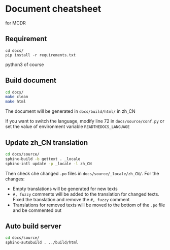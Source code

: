 # Document cheatsheet

for MCDR

## Requirement

```
cd docs/
pip install -r requirements.txt
```

python3 of course

## Build document

```bash
cd docs/
make clean
make html
```

The document will be generated in `docs/build/html/` in zh_CN

If you want to switch the language, modify line 72 in `docs/source/conf.py` or set the value of environment variable `READTHEDOCS_LANGUAGE`

## Update zh_CN translation

```bash
cd docs/source/
sphinx-build -b gettext . _locale
sphinx-intl update -p _locale -l zh_CN
```

Then check che changed `.po` files in `docs/source/_locale/zh_CN/`. For the changes:

- Empty translations will be generated for new texts
- `#, fuzzy` comments will be added to the translation for changed texts. Fixed the translation and remove the `#, fuzzy` comment
- Translations for removed texts will be moved to the bottom of the `.po` file and be commented out

## Auto build server

```bash
cd docs/source/
sphinx-autobuild . ../build/html
```